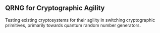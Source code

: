 ## QRNG for Cryptographic Agility
Testing existing cryptosystems for their agility in switching cryptographic primitives, primarily towards quantum random number generators.
